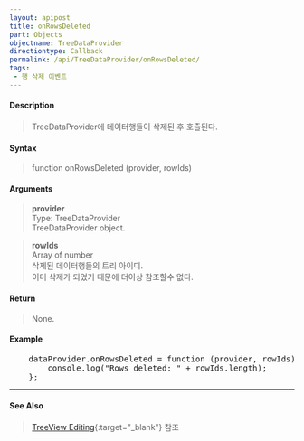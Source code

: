 ```yaml
---
layout: apipost
title: onRowsDeleted
part: Objects
objectname: TreeDataProvider
directiontype: Callback
permalink: /api/TreeDataProvider/onRowsDeleted/
tags:
 - 행 삭제 이벤트
---
```



#### Description

> TreeDataProvider에 데이터행들이 삭제된 후 호출된다.  

#### Syntax

> function onRowsDeleted (provider, rowIds)  

#### Arguments

> **provider**  
> Type: TreeDataProvider  
> TreeDataProvider object.  

> **rowIds**  
> Array of number  
> 삭제된 데이터행들의 트리 아이디.   
> 이미 삭제가 되었기 때문에 더이상 참조할수 없다.  

#### Return

> None.  

#### Example

<pre class="prettyprint">
    dataProvider.onRowsDeleted = function (provider, rowIds) {
        console.log("Rows deleted: " + rowIds.length);
    };
</pre>

---
#### See Also

> [TreeView Editing](http://demo.realgrid.net/Demo/TreeEditing){:target="_blank"} 참조   